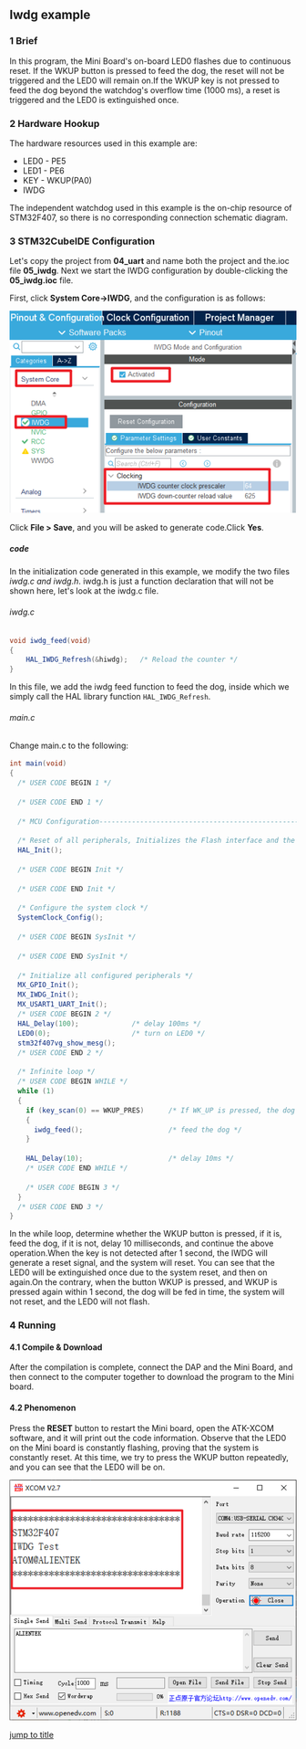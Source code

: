 ## Iwdg example<a name="brief"></a>

### 1 Brief
In this program, the Mini Board's on-board LED0 flashes due to continuous reset. If the WKUP button is pressed to feed the dog, the reset will not be triggered and the LED0 will remain on.If the WKUP key is not pressed to feed the dog beyond the watchdog's overflow time (1000 ms), a reset is triggered and the LED0 is extinguished once.
### 2 Hardware Hookup
The hardware resources used in this example are:
+ LED0 - PE5
+ LED1 - PE6
+ KEY - WKUP(PA0)
+ IWDG

The independent watchdog used in this example is the on-chip resource of STM32F407, so there is no corresponding connection schematic diagram.

### 3 STM32CubeIDE Configuration

Let's copy the project from **04_uart** and name both the project and the.ioc file **05_iwdg**. Next we start the IWDG configuration by double-clicking the **05_iwdg.ioc** file.

First, click **System Core->IWDG**, and the configuration is as follows:

<img src="../../1_docs/3_figures/05_iwdg/01_config.png">

Click **File > Save**, and you will be asked to generate code.Click **Yes**.

##### code
In the initialization code generated in this example, we modify the two files *iwdg.c and iwdg.h*. iwdg.h is just a function declaration that will not be shown here, let's look at the iwdg.c file.
###### iwdg.c
```c#
void iwdg_feed(void)
{
    HAL_IWDG_Refresh(&hiwdg);   /* Reload the counter */
}
```
In this file, we add the iwdg feed function to feed the dog, inside which we simply call the HAL library function ``HAL_IWDG_Refresh``.

###### main.c
Change main.c to the following:
```c#
int main(void)
{
  /* USER CODE BEGIN 1 */

  /* USER CODE END 1 */

  /* MCU Configuration--------------------------------------------------------*/

  /* Reset of all peripherals, Initializes the Flash interface and the Systick. */
  HAL_Init();

  /* USER CODE BEGIN Init */

  /* USER CODE END Init */

  /* Configure the system clock */
  SystemClock_Config();

  /* USER CODE BEGIN SysInit */

  /* USER CODE END SysInit */

  /* Initialize all configured peripherals */
  MX_GPIO_Init();
  MX_IWDG_Init();
  MX_USART1_UART_Init();
  /* USER CODE BEGIN 2 */
  HAL_Delay(100);             /* delay 100ms */
  LED0(0);                    /* turn on LED0 */
  stm32f407vg_show_mesg();
  /* USER CODE END 2 */

  /* Infinite loop */
  /* USER CODE BEGIN WHILE */
  while (1)
  {
    if (key_scan(0) == WKUP_PRES)      /* If WK_UP is pressed, the dog is fed. */
    {
      iwdg_feed();                     /* feed the dog */
    }

    HAL_Delay(10);                     /* delay 10ms */
    /* USER CODE END WHILE */

    /* USER CODE BEGIN 3 */
  }
  /* USER CODE END 3 */
}
```
In the while loop, determine whether the WKUP button is pressed, if it is, feed the dog, if it is not, delay 10 milliseconds, and continue the above operation.When the key is not detected after 1 second, the IWDG will generate a reset signal, and the system will reset. You can see that the LED0 will be extinguished once due to the system reset, and then on again.On the contrary, when the button WKUP is pressed, and WKUP is pressed again within 1 second, the dog will be fed in time, the system will not reset, and the LED0 will not flash.


### 4 Running
#### 4.1 Compile & Download
After the compilation is complete, connect the DAP and the Mini Board, and then connect to the computer together to download the program to the Mini board.
#### 4.2 Phenomenon
Press the **RESET** button to restart the Mini board, open the ATK-XCOM software, and it will print out the code information. Observe that the LED0 on the Mini board is constantly flashing, proving that the system is constantly reset. At this time, we try to press the WKUP button repeatedly, and you can see that the LED0 will be on.

<img src="../../1_docs/3_figures/05_iwdg/02_xcom.png">

[jump to title](#brief)